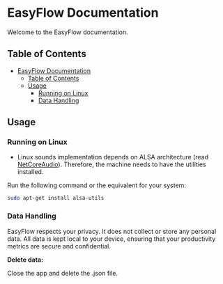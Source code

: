 # EasyFlow Documentation

Welcome to the EasyFlow documentation.

## Table of Contents

- [EasyFlow Documentation](#easyflow-documentation)
  - [Table of Contents](#table-of-contents)
  - [Usage](#usage)
    - [Running on Linux](#running-on-linux)
    - [Data Handling](#data-handling)

## Usage

### Running on Linux

- Linux sounds implementation depends on ALSA architecture (read [NetCoreAudio](https://www.nuget.org/packages/NetCoreAudio/2.0.0)). Therefore, the machine needs to have the utilities installed.

Run the following command or the equivalent for your system:
```bash
sudo apt-get install alsa-utils
```

### Data Handling

EasyFlow respects your privacy. It does not collect or store any personal data. All data is kept local to your device, ensuring that your productivity metrics are secure and confidential.

**Delete data:**

Close the app and delete the .json file.
